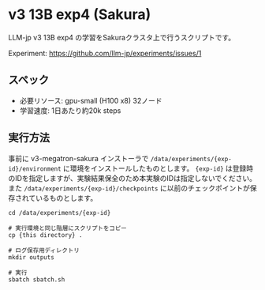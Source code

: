 # v3 13B exp4 (Sakura)

LLM-jp v3 13B exp4 の学習をSakuraクラスタ上で行うスクリプトです。

Experiment: https://github.com/llm-jp/experiments/issues/1

## スペック

* 必要リソース: gpu-small (H100 x8) 32ノード
* 学習速度: 1日あたり約20k steps

## 実行方法

事前に v3-megatron-sakura インストーラで `/data/experiments/{exp-id}/environment` に環境をインストールしたものとします。
`{exp-id}` は登録時のIDを指定しますが、実験結果保全のため本実験のIDは指定しないでください。
また `/data/experiments/{exp-id}/checkpoints` に以前のチェックポイントが保存されているものとします。

```shell
cd /data/experiments/{exp-id}

# 実行環境と同じ階層にスクリプトをコピー
cp {this directory} .

# ログ保存用ディレクトリ
mkdir outputs

# 実行
sbatch sbatch.sh
```
